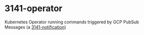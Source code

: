 # 3141-operator

Kubernetes Operator running commands triggered by GCP PubSub Messages (a [3141-notification](https://github.com/300481/3141-notification))
